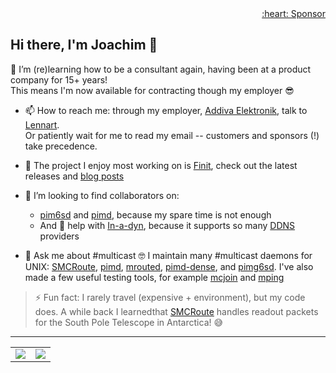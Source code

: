 <div align="right">
  <a href="https://github.com/sponsors/troglobit">:heart: Sponsor</a>
</div>

## Hi there, I'm Joachim 👋

🌱 I’m (re)learning how to be a consultant again, having been at a product company for 15+ years!  
This means I'm now available for contracting though my employer 😎
- 📫 How to reach me: through my employer, [Addiva Elektronik](https://www.addiva.se/electronics/), talk to [Lennart](https://www.addiva.se/contact/).  
     Or patiently wait for me to read my email -- customers and sponsors (!) take precedence. 

- 🔭 The project I enjoy most working on is [Finit](https://github.com/troglobit/finit), check out the latest releases and [blog posts](https://troglobit.com/tags/init/)
- 👯 I’m looking to find collaborators on:
  - [pim6sd](https://github.com/troglobit/pim6sd) and [pimd](https://github.com/troglobit/pimd), because my spare time is not enough
  - And 🤔 help with [In-a-dyn](https://github.com/troglobit/inadyn), because it supports so many [DDNS](https://en.wikipedia.org/wiki/Dynamic_DNS) providers
- 💬 Ask me about #multicast 🤓 I maintain many #multicast daemons for UNIX: [SMCRoute](https://github.com/troglobit/smcroute), [pimd](https://github.com/troglobit/pimd), [mrouted](https://github.com/troglobit/mrouted), [pimd-dense](https://github.com/troglobit/pimd-dense), and [pimg6sd](https://github.com/troglobit/pimg6sd).  I've also made a few useful testing tools, for example [mcjoin](https://github.com/troglobit/mcjoin) and [mping](https://github.com/troglobit/mping)

> ⚡ Fun fact: I rarely travel (expensive + environment), but my code does.
>    A while back I learnedthat [SMCRoute](https://github.com/troglobit/smcroute) handles readout packets for the South Pole Telescope in Antarctica! 😅

---

<table cellspacing="0" cellpadding="0"><tr><td>
  <a href="https://git.io/streak-stats"><img src="http://github-readme-streak-stats.herokuapp.com?user=troglobit&theme=dark&background=000000"></a>
  </td><td>
  <a href="https://github.com/troglobit/github-readme-stats"><img src="https://github-readme-stats.vercel.app/api/top-langs/?username=troglobit&layout=compact&theme=vision-friendly-dark"></a>
</td></tr></table>
